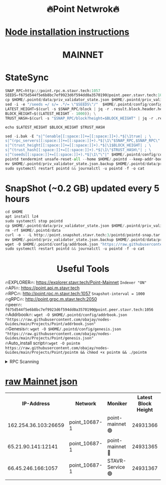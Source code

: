 <h1 align="center"> 🔥Point Netwrok🔥</h1>

[Node installation instructions](https://github.com/obajay/nodes-Guides/tree/main/Projects/Point)
=
<h1 align="center"> MAINNET</h1>

# StateSync
```python
SNAP_RPC=http://point.rpc.m.stavr.tech:1057
SEEDS=f675d544f5e6b8bc7ef9923d6f594dd0a3570190@point.peer.stavr.tech:1056
cp $HOME/.pointd/data/priv_validator_state.json $HOME/.pointd/priv_validator_state.json.backup
sed -i -e "/seeds =/ s/= .*/= \"$SEEDS\"/"  $HOME/.pointd/config/config.toml
LATEST_HEIGHT=$(curl -s $SNAP_RPC/block | jq -r .result.block.header.height); \
BLOCK_HEIGHT=$((LATEST_HEIGHT - 1000)); \
TRUST_HASH=$(curl -s "$SNAP_RPC/block?height=$BLOCK_HEIGHT" | jq -r .result.block_id.hash)

echo $LATEST_HEIGHT $BLOCK_HEIGHT $TRUST_HASH

sed -i.bak -E "s|^(enable[[:space:]]+=[[:space:]]+).*$|\1true| ; \
s|^(rpc_servers[[:space:]]+=[[:space:]]+).*$|\1\"$SNAP_RPC,$SNAP_RPC\"| ; \
s|^(trust_height[[:space:]]+=[[:space:]]+).*$|\1$BLOCK_HEIGHT| ; \
s|^(trust_hash[[:space:]]+=[[:space:]]+).*$|\1\"$TRUST_HASH\"| ; \
s|^(seeds[[:space:]]+=[[:space:]]+).*$|\1\"\"|" $HOME/.pointd/config/config.toml
pointd tendermint unsafe-reset-all --home $HOME/.pointd --keep-addr-book
mv $HOME/.pointd/priv_validator_state.json.backup $HOME/.pointd/data/priv_validator_state.json
sudo systemctl restart pointd && journalctl -u pointd -f -o cat
```
# SnapShot (~0.2 GB) updated every 5 hours
```python
cd $HOME
apt install lz4
sudo systemctl stop pointd
cp $HOME/.pointd/data/priv_validator_state.json $HOME/.pointd/priv_validator_state.json.backup
rm -rf $HOME/.pointd/data
curl -o - -L http://point.snapshot.stavr.tech:3/pointd/pointd-snap.tar.lz4 | lz4 -c -d - | tar -x -C $HOME/.pointd --strip-components 2
mv $HOME/.pointd/priv_validator_state.json.backup $HOME/.pointd/data/priv_validator_state.json
wget -O $HOME/.pointd/config/addrbook.json "https://raw.githubusercontent.com/obajay/nodes-Guides/main/Projects/Point/addrbook.json"
sudo systemctl restart pointd && journalctl -u pointd -f -o cat
```

 <h1 align="center"> Useful Tools</h1>

🔥EXPLORER🔥:     https://explorer.stavr.tech/Point-Mainnet        `Indexer "ON"` \
🔥API🔥:          https://point.api.m.stavr.tech \
🔥RPC🔥:          http://point.rpc.m.stavr.tech:1057              `Snapshot-interval = 1000` \
🔥gRPC🔥:         http://point.grpc.m.stavr.tech:2050 \
🔥peer🔥:         `f675d544f5e6b8bc7ef9923d6f594dd0a3570190@point.peer.stavr.tech:1056` \
🔥Addrbook🔥:  `wget -O $HOME/.pointd/config/addrbook.json "https://raw.githubusercontent.com/obajay/nodes-Guides/main/Projects/Point/addrbook.json"` \
🔥Genesis🔥:  `wget -O $HOME/.pointd/config/genesis.json "https://raw.githubusercontent.com/obajay/nodes-Guides/main/Projects/Point/genesis.json"` \
🔥Auto_install script🔥:`wget -O pointm https://raw.githubusercontent.com/obajay/nodes-Guides/main/Projects/Point/pointm && chmod +x pointm && ./pointm`

<details>
<summary>RPC Scanning</summary>

<h2 align="center"> We scan nodes in real time every 4 hours. And we provide the final result of RPC endpoints.
We cannot influence the operation of these nodes in any way. </h2>


```python
If Voting Power is higher than 0 --> then the Node is a validator of the network and may be subject to attack and be a potential threat to the chain.
```
```python
We marked such validators with a red symbol
```

</details>

[raw Mainnet json](https://rpc-check.pointm.stavr.tech/pointm/rpc-pointm-result.json)
=



<table><tr><th>IP-Address</th><th>Network</th><th>Moniker</th><th>Latest Block Height</th><th>Earliest Block Height</th><th>Catching Up</th><th>Tx Index</th><th>Voting Power</th><th>Scan Time</th></tr><tr><td>162.254.36.103:26659</td><td>point_10687-1</td><td>point-mainnet 🟢</td><td>24931366</td><td>1</td><td>False</td><td>on</td><td>0</td><td>2023-12-08T07:14:53.099986282UTC</td></tr><tr><td>65.21.90.141:12141</td><td>point_10687-1</td><td>point-mainnet 🔴</td><td>24931365</td><td>24831365</td><td>False</td><td>off</td><td>6500009</td><td>2023-12-08T07:14:50.240522506UTC</td></tr><tr><td>66.45.246.166:1057</td><td>point_10687-1</td><td>STAVR-Service 🟢</td><td>24931367</td><td>24926001</td><td>False</td><td>on</td><td>0</td><td>2023-12-08T07:14:53.766511846UTC</td></tr></table>
